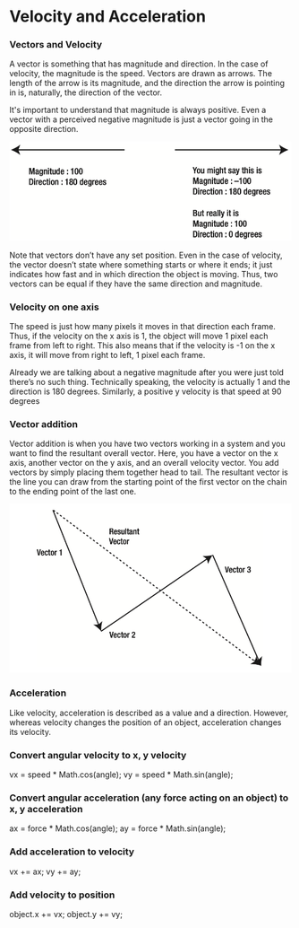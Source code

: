 # Velocity and Acceleration

### Vectors and Velocity
A vector is something that has magnitude and direction. In the case of velocity, the magnitude is the speed. Vectors are drawn as arrows. The length of the arrow is its magnitude, and the direction the arrow is pointing in is, naturally, the direction of the vector.

It's important to understand that magnitude is always positive. Even a vector with a perceived negative
magnitude is just a vector going in the opposite direction.

![alt text](s3/velocity.png)

Note that vectors don’t have any set position. Even in the case of velocity, the vector doesn’t state where something starts or where it ends; it just indicates how fast and in which direction the object is moving. Thus, two vectors can be equal if they have the same direction and magnitude.

### Velocity on one axis

The speed is just how many pixels it moves in that direction each frame. Thus, if the velocity on the x axis is 1, the object will move 1 pixel each frame from left to right. This also means that if the velocity is -1 on the x axis, it will move from right to left, 1 pixel each frame.

Already we are talking about a negative magnitude after you were just told there’s no such thing. Technically speaking, the velocity is actually 1 and the direction is 180 degrees. Similarly, a positive y velocity is that speed at 90 degrees

### Vector addition

Vector addition is when you have two vectors working in a system and you want to find the resultant overall vector. Here, you have a vector on the x axis, another vector on the y axis, and an overall velocity vector. You add vectors by simply placing them together head to tail. The resultant vector is the line you can draw from the starting point of the first vector on the chain to the ending point of the last one.

![alt text](s3/image.png)

### Acceleration

Like velocity, acceleration is described as a value and a direction. However, whereas velocity changes the position of an object, acceleration changes its velocity.

### Convert angular velocity to x, y velocity
   vx = speed * Math.cos(angle);
   vy = speed * Math.sin(angle);

### Convert angular acceleration (any force acting on an object) to x, y acceleration
   ax = force * Math.cos(angle);
   ay = force * Math.sin(angle);

### Add acceleration to velocity
   vx += ax;
   vy += ay;

### Add velocity to position
   object.x += vx;
   object.y += vy;